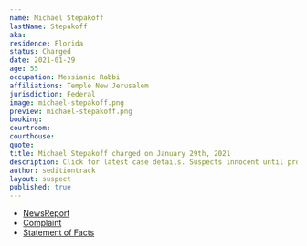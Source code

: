 ```yaml
---
name: Michael Stepakoff
lastName: Stepakoff
aka: 
residence: Florida
status: Charged
date: 2021-01-29
age: 55
occupation: Messianic Rabbi
affiliations: Temple New Jerusalem
jurisdiction: Federal
image: michael-stepakoff.png
preview: michael-stepakoff.png
booking: 
courtroom: 
courthouse: 
quote: 
title: Michael Stepakoff charged on January 29th, 2021
description: Click for latest case details. Suspects innocent until proven guilty.
author: seditiontrack
layout: suspect
published: true
---
```

- [NewsReport](https://www.wfla.com/news/pinellas-county/palm-harbor-rabbi-arrested-accused-of-storming-us-capitol-on-jan-6/)
- [Complaint](https://www.justice.gov/opa/page/file/1362386/download)
- [Statement of Facts](https://www.justice.gov/opa/page/file/1362386/download)
